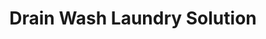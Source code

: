 ---
title: "Drain Wash Laundry Solution"
url: /davao-city/drain-wash-laundry-solution/
shop: laundry
---